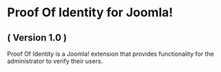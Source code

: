 Proof Of Identity for Joomla! 
==========================
( Version 1.0 )
--------------------------

Proof Of Identity is a Joomla! extension that provides functionality for the administrator to verify their users.